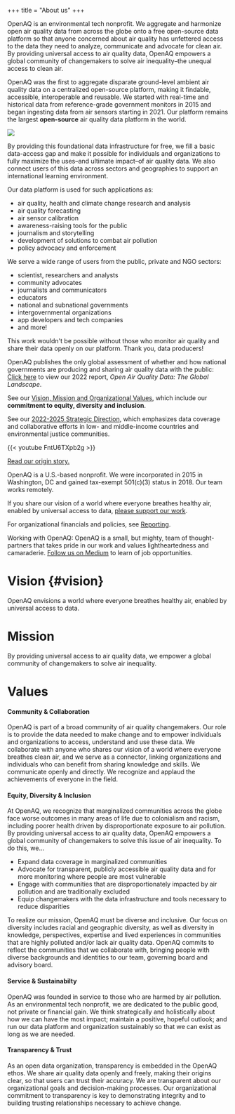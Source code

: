+++
title = "About us"
+++

OpenAQ is an environmental tech nonprofit. We aggregate and harmonize open air quality data from across the globe onto a free open-source data platform so that anyone concerned about air quality has unfettered access to the data they need to analyze, communicate and advocate for clean air. By providing universal access to air quality data, OpenAQ empowers a global community of changemakers to solve air inequality–the unequal access to clean air.


OpenAQ was the first to aggregate disparate ground-level ambient air quality data on a centralized open-source platform, making it findable, accessible, interoperable and reusable. We started with real-time and historical data from reference-grade government monitors in 2015 and began ingesting data from air sensors starting in 2021. Our platform remains the largest **open-source** air quality data platform in the world. 

![](/uploads/data-ingestion.webp)

By providing this foundational data infrastructure for free, we fill a basic data-access gap and make it possible for individuals and organizations to fully maximize the uses–and ultimate impact–of air quality data. We also connect users of this data across sectors and geographies to support an international learning environment. 

Our data platform is used for such applications as:
- air quality, health and climate change research and analysis
- air quality forecasting
- air sensor calibration
- awareness-raising tools for the public
- journalism and storytelling
- development of solutions to combat air pollution
- policy advocacy and enforcement

We serve a wide range of users from the public, private and NGO sectors:
- scientist, researchers and analysts
- community advocates
- journalists and communicators
- educators
- national and subnational governments
- intergovernmental organizations
- app developers and tech companies
- and more!

This work wouldn't be possible without those who monitor air quality and share their data openly on our platform. Thank you, data producers!

OpenAQ publishes the only global assessment of whether and how national governments are producing and sharing air quality data with the public: [Click here](https://documents.openaq.org/reports/Open+Air+Quality+Data+Global+Landscape+2022.pdf) to view our 2022 report, *Open Air Quality Data: The Global Landscape*.

See our [Vision, Mission and Organizational Values](#values), which include our **commitment to equity, diversity and inclusion**.

See our [2022-2025 Strategic Direction](), which emphasizes data coverage and collaborative efforts in low- and middle-income countries and environmental justice communities.

{{< youtube FntU6TXpb2g >}}
    


[Read our origin story.]()

OpenAQ is a U.S.-based nonprofit. We were incorporated in 2015 in Washington, DC and gained tax-exempt 501(c)(3) status in 2018. Our team works remotely. 

If you share our vision of a world where everyone breathes healthy air, enabled by universal access to data, [please support our work](https://secure.givelively.org/donate/openaq-inc/).

For organizational financials and policies, see [Reporting](/about/reporting/).

Working with OpenAQ: OpenAQ is a small, but mighty, team of thought-partners that takes pride in our work and values lightheartedness and camaraderie. [Follow us on Medium](https://openaq.medium.com/) to learn of job opportunities.


# Vision {#vision}
OpenAQ envisions a world where everyone breathes healthy air, enabled by universal access to data.

# Mission
By providing universal access to air quality data, we empower a global community of changemakers to solve air inequality.

# Values
#### Community & Collaboration
OpenAQ is part of a broad community of air quality changemakers. Our role is to provide the data needed to make change and to empower individuals and organizations to access, understand and use these data. We collaborate with anyone who shares our vision of a world where everyone breathes clean air, and we serve as a connector, linking organizations and individuals who can benefit from sharing knowledge and skills. We communicate openly and directly. We recognize and applaud the achievements of everyone in the field.

#### Equity, Diversity & Inclusion
At OpenAQ, we recognize that marginalized communities across the globe face worse outcomes in many areas of life due to colonialism and racism, including poorer health driven by disproportionate exposure to air pollution. By providing universal access to air quality data, OpenAQ empowers a global community of changemakers to solve this issue of air inequality. To do this, we… 
- Expand data coverage in marginalized communities
- Advocate for transparent, publicly accessible air quality data and for more monitoring where people are most vulnerable
- Engage with communities that are disproportionately impacted by air pollution and are traditionally excluded
- Equip changemakers with the data infrastructure and tools necessary to reduce disparities

To realize our mission, OpenAQ must be diverse and inclusive. Our focus on diversity includes racial and geographic diversity, as well as diversity in knowledge, perspectives, expertise and lived experiences in communities that are highly polluted and/or lack air quality data. OpenAQ commits to reflect the communities that we collaborate with, bringing people with diverse backgrounds and identities to our team, governing board and advisory board.

#### Service & Sustainabilty
OpenAQ was founded in service to those who are harmed by air pollution. As an environmental tech nonprofit, we are dedicated to the public good, not private or financial gain. We think strategically and holistically about how we can have the most impact; maintain a positive, hopeful outlook; and run our data platform and organization sustainably so that we can exist as long as we are needed. 

#### Transparency & Trust 
As an open data organization, transparency is embedded in the OpenAQ ethos. We share air quality data openly and freely, making their origins clear, so that users can trust their accuracy. We are transparent about our organizational goals and decision-making processes. Our organizational commitment to transparency is key to demonstrating integrity and to building trusting relationships necessary to achieve change. 